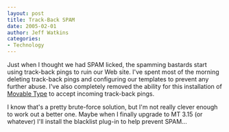 ```yaml
---
layout: post
title: Track-Back SPAM
date: 2005-02-01
author: Jeff Watkins
categories:
- Technology
---
```


<p>Just when I thought we had SPAM licked, the spamming bastards start
using track-back pings to ruin our Web site. I've spent most of the
morning deleting track-back pings and configuring our templates to
prevent any further abuse. I've also completely removed the ability for
this installation of <a href="http://movabletype.org/">Movable Type</a>
to accept incoming track-back pings.</p>
<p>I know that's a pretty brute-force solution, but I'm not really
clever enough to work out a better one. Maybe when I finally upgrade to
MT 3.15 (or whatever) I'll install the blacklist plug-in to help
prevent SPAM...</p>
